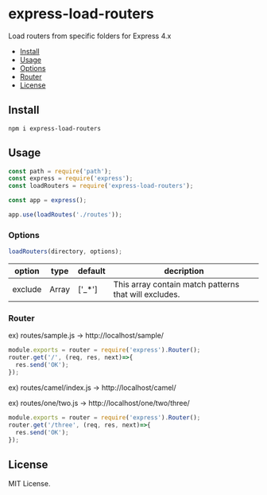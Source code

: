 # express-load-routers

Load routers from specific folders for Express 4.x

- [Install](#install)
- [Usage](#usage)
- [Options](#options)
- [Router](#Router)
- [License](#license)

## Install

```
npm i express-load-routers
```

## Usage

```js
const path = require('path');
const express = require('express');
const loadRouters = require('express-load-routers');

const app = express();

app.use(loadRoutes('./routes'));
```

### Options

```js
loadRouters(directory, options);
```

option         |  type | default | decription
---------------|-------|---------|------------
exclude        | Array | ['_*']  | This array contain match patterns that will excludes.


### Router

ex) routes/sample.js -> http://localhost/sample/
```js
module.exports = router = require('express').Router();
router.get('/', (req, res, next)=>{
  res.send('OK');
});
```

ex) routes/camel/index.js -> http://localhost/camel/

ex) routes/one/two.js -> http://localhost/one/two/three/

```js
module.exports = router = require('express').Router();
router.get('/three', (req, res, next)=>{
  res.send('OK');
});
```

## License

MIT License.